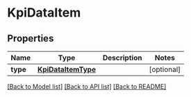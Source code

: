# KpiDataItem

## Properties
Name | Type | Description | Notes
------------ | ------------- | ------------- | -------------
**type** | [**KpiDataItemType**](KpiDataItemType.md) |  | [optional] 

[[Back to Model list]](../README.md#documentation-for-models) [[Back to API list]](../README.md#documentation-for-api-endpoints) [[Back to README]](../README.md)


